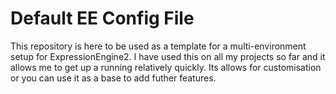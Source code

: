 # Default EE Config File
This repository is here to be used as a template for a multi-environment setup for ExpressionEngine2. I have used this on all my projects so far and it allows me to get up a running relatively quickly. Its allows for customisation or you can use it as a base to add futher features.
